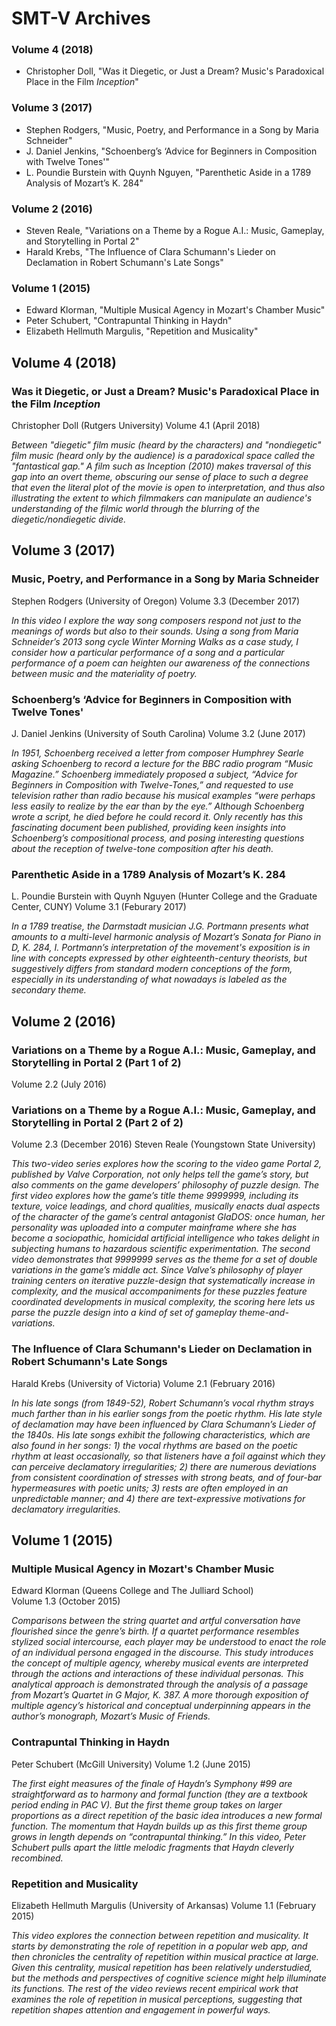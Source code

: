 # SMT-V Archives


### Volume 4 (2018)
- Christopher Doll, "Was it Diegetic, or Just a Dream? Music's Paradoxical Place in the Film *Inception*"
### Volume 3 (2017)
- Stephen Rodgers, "Music, Poetry, and Performance in a Song by Maria Schneider"
- J. Daniel Jenkins, "Schoenberg’s ‘Advice for Beginners in Composition with Twelve Tones'"
- L. Poundie Burstein with Quynh Nguyen, "Parenthetic Aside in a 1789 Analysis of Mozart’s K. 284"
### Volume 2 (2016)
- Steven Reale, "Variations on a Theme by a Rogue A.I.: Music, Gameplay, and Storytelling in Portal 2"
- Harald Krebs, "The Influence of Clara Schumann's Lieder on Declamation in Robert Schumann's Late Songs"
### Volume 1 (2015)
- Edward Klorman, "Multiple Musical Agency in Mozart's Chamber Music"
- Peter Schubert, "Contrapuntal Thinking in Haydn"
- Elizabeth Hellmuth Margulis, "Repetition and Musicality"


## Volume 4 (2018)

### Was it Diegetic, or Just a Dream? Music's Paradoxical Place in the Film *Inception* 
Christopher Doll (Rutgers University)
Volume 4.1 (April 2018)

*Between "diegetic" film music (heard by the characters) and "nondiegetic" film music (heard only by the audience) is a paradoxical space called the "fantastical gap." A film such as Inception (2010) makes traversal of this gap into an overt theme, obscuring our sense of place to such a degree that even the literal plot of the movie is open to interpretation, and thus also illustrating the extent to which filmmakers can manipulate an audience's understanding of the filmic world through the blurring of the diegetic/nondiegetic divide.*


## Volume 3 (2017)

### Music, Poetry, and Performance in a Song by Maria Schneider
Stephen Rodgers (University of Oregon)
Volume 3.3 (December 2017)

*In this video I explore the way song composers respond not just to the meanings of words but also to their sounds. Using a song from Maria Schneider’s 2013 song cycle Winter Morning Walks as a case study, I consider how a particular performance of a song and a particular performance of a poem can heighten our awareness of the connections between music and the materiality of poetry.*

### Schoenberg’s ‘Advice for Beginners in Composition with Twelve Tones'
J. Daniel Jenkins (University of South Carolina)
Volume 3.2 (June 2017)

*In 1951, Schoenberg received a letter from composer Humphrey Searle asking Schoenberg to record a lecture for the BBC radio program “Music Magazine.” Schoenberg immediately proposed a subject, “Advice for Beginners in Composition with Twelve-Tones,” and requested to use television rather than radio because his musical examples “were perhaps less easily to realize by the ear than by the eye.” Although Schoenberg wrote a script, he died before he could record it. Only recently has this fascinating document been published, providing keen insights into Schoenberg’s compositional process, and posing interesting questions about the reception of twelve-tone composition after his death.*

### Parenthetic Aside in a 1789 Analysis of Mozart’s K. 284
L. Poundie Burstein with Quynh Nguyen (Hunter College and the Graduate Center, CUNY) 
Volume 3.1 (Feburary 2017)

*In a 1789 treatise, the Darmstadt musician J.G. Portmann presents what amounts to a multi-level harmonic analysis of Mozart’s Sonata for Piano in D, K. 284, I. Portmann’s interpretation of the movement's exposition is in line with concepts expressed by other eighteenth-century theorists, but suggestively differs from standard modern conceptions of the form, especially in its understanding of what nowadays is labeled as the secondary theme.*



## Volume 2 (2016)

### Variations on a Theme by a Rogue A.I.: Music, Gameplay, and Storytelling in Portal 2 (Part 1 of 2)
Volume 2.2 (July 2016)
### Variations on a Theme by a Rogue A.I.: Music, Gameplay, and Storytelling in Portal 2 (Part 2 of 2)
Volume 2.3 (December 2016)
Steven Reale (Youngstown State University)

*This two-video series explores how the scoring to the video game Portal 2, published by Valve Corporation, not only helps tell the game’s story, but also comments on the game developers’ philosophy of puzzle design. The first video explores how the game’s title theme 9999999, including its texture, voice leadings, and chord qualities, musically enacts dual aspects of the character of the game’s central antagonist GlaDOS: once human, her personality was uploaded into a computer mainframe where she has become a sociopathic, homicidal artificial intelligence who takes delight in subjecting humans to hazardous scientific experimentation. The second video demonstrates that 9999999 serves as the theme for a set of double variations in the game’s middle act. Since Valve’s philosophy of player training centers on iterative puzzle-design that systematically increase in complexity, and the musical accompaniments for these puzzles feature coordinated developments in musical complexity, the scoring here lets us parse the puzzle design into a kind of set of gameplay theme-and-variations.*

### The Influence of Clara Schumann's Lieder on Declamation in Robert Schumann's Late Songs
Harald Krebs (University of Victoria)
Volume 2.1 (February 2016)

*In his late songs (from 1849-52), Robert Schumann’s vocal rhythm strays much farther than in his earlier songs from the poetic rhythm. His late style of declamation may have been influenced by Clara Schumann’s Lieder of the 1840s. His late songs exhibit the following characteristics, which are also found in her songs: 1) the vocal rhythms are based on the poetic rhythm at least occasionally, so that listeners have a foil against which they can perceive declamatory irregularities; 2) there are numerous deviations from consistent coordination of stresses with strong beats, and of four-bar hypermeasures with poetic units; 3) rests are often employed in an unpredictable manner; and 4) there are text-expressive motivations for declamatory irregularities.*



## Volume 1 (2015)

### Multiple Musical Agency in Mozart's Chamber Music
Edward Klorman (Queens College and The Julliard School)\
Volume 1.3 (October 2015)

*Comparisons between the string quartet and artful conversation have flourished since the genre’s birth. If a quartet performance resembles stylized social intercourse, each player may be understood to enact the role of an individual persona engaged in the discourse. This study introduces the concept of multiple agency, whereby musical events are interpreted through the actions and interactions of these individual personas. This analytical approach is demonstrated through the analysis of a passage from Mozart’s Quartet in G Major, K. 387. A more thorough exposition of multiple agency’s historical and conceptual underpinning appears in the author’s monograph, Mozart’s Music of Friends.* 

### Contrapuntal Thinking in Haydn
Peter Schubert (McGill University)
Volume 1.2 (June 2015)

*The first eight measures of the finale of Haydn’s Symphony #99 are straightforward as to harmony and formal function (they are a textbook period ending in PAC V). But the first theme group takes on larger proportions as a direct repetition of the basic idea introduces a new formal function. The momentum that Haydn builds up as this first theme group grows in length depends on “contrapuntal thinking.” In this video, Peter Schubert pulls apart the little melodic fragments that Haydn cleverly recombined.*

### Repetition and Musicality
Elizabeth Hellmuth Margulis (University of Arkansas)
Volume 1.1 (February 2015)

*This video explores the connection between repetition and musicality. It starts by demonstrating the role of repetition in a popular web app, and then chronicles the centrality of repetition within musical practice at large. Given this centrality, musical repetition has been relatively understudied, but the methods and perspectives of cognitive science might help illuminate its functions. The rest of the video reviews recent empirical work that examines the role of repetition in musical perceptions, suggesting that repetition shapes attention and engagement in powerful ways.*
